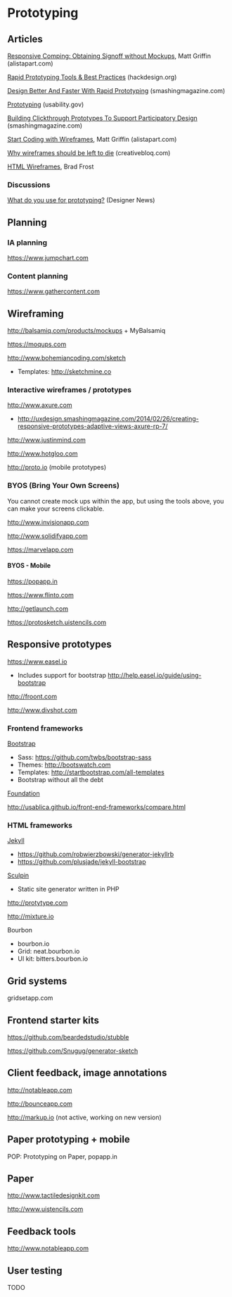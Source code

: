 # Prototyping

## Articles

[Responsive Comping: Obtaining Signoff without Mockups](http://alistapart.com/article/responsive-comping-obtaining-signoff-with-mockups), Matt Griffin (alistapart.com)

[Rapid Prototyping Tools & Best Practices](http://hackdesign.org/lessons/10) (hackdesign.org)

[Design Better And Faster With Rapid Prototyping](http://www.smashingmagazine.com/2010/06/16/design-better-faster-with-rapid-prototyping/) (smashingmagazine.com)

[Prototyping](http://www.usability.gov/how-to-and-tools/methods/prototyping.html) (usability.gov)

[Building Clickthrough Prototypes To Support Participatory Design](http://uxdesign.smashingmagazine.com/2014/03/06/building-clickthrough-prototypes-to-support-participatory-design/) (smashingmagazine.com)

[Start Coding with Wireframes](http://alistapart.com/column/start-coding-with-wireframes), Matt Griffin (alistapart.com)

[Why wireframes should be left to die](http://www.creativebloq.com/netmag/why-wireframes-should-be-left-die-31411165/) (creativebloq.com)

[HTML Wireframes](http://bradfrostweb.com/blog/post/html-wireframes/), Brad Frost

### Discussions

[What do you use for prototyping?](https://news.layervault.com/stories/23818-ask-dn-what-do-you-use-for-prototyping) (Designer News)

## Planning

### IA planning

https://www.jumpchart.com

### Content planning

https://www.gathercontent.com


## Wireframing

http://balsamiq.com/products/mockups + MyBalsamiq

https://moqups.com

http://www.bohemiancoding.com/sketch

   * Templates: http://sketchmine.co


### Interactive wireframes / prototypes

http://www.axure.com

   * http://uxdesign.smashingmagazine.com/2014/02/26/creating-responsive-prototypes-adaptive-views-axure-rp-7/

http://www.justinmind.com

http://www.hotgloo.com

http://proto.io (mobile prototypes)


### BYOS (Bring Your Own Screens)

You cannot create mock ups within the app, but using the tools above, you can make your screens clickable.

http://www.invisionapp.com

http://www.solidifyapp.com

https://marvelapp.com

#### BYOS - Mobile

https://popapp.in

https://www.flinto.com

http://getlaunch.com

https://protosketch.uistencils.com

## Responsive prototypes

https://www.easel.io
* Includes support for bootstrap http://help.easel.io/guide/using-bootstrap

http://froont.com

http://www.divshot.com

### Frontend frameworks

[Bootstrap](http://getbootstrap.com/)

* Sass: https://github.com/twbs/bootstrap-sass
* Themes: http://bootswatch.com
* Templates: http://startbootstrap.com/all-templates
* Bootstrap without all the debt

[Foundation](http://foundation.zurb.com/)

http://usablica.github.io/front-end-frameworks/compare.html

### HTML frameworks

[Jekyll](http://jekyllrb.com/)

* https://github.com/robwierzbowski/generator-jekyllrb   
* https://github.com/plusjade/jekyll-bootstrap

[Sculpin](https://sculpin.io)

* Static site generator written in PHP


http://protytype.com

http://mixture.io

Bourbon

   * bourbon.io
   * Grid: neat.bourbon.io
   * UI kit: bitters.bourbon.io

## Grid systems

gridsetapp.com

## Frontend starter kits

https://github.com/beardedstudio/stubble

https://github.com/Snugug/generator-sketch


## Client feedback, image annotations

http://notableapp.com

http://bounceapp.com

http://markup.io (not active, working on new version)


## Paper prototyping + mobile

POP: Prototyping on Paper, popapp.in

## Paper

http://www.tactiledesignkit.com

http://www.uistencils.com


## Feedback tools

http://www.notableapp.com


## User testing

TODO
